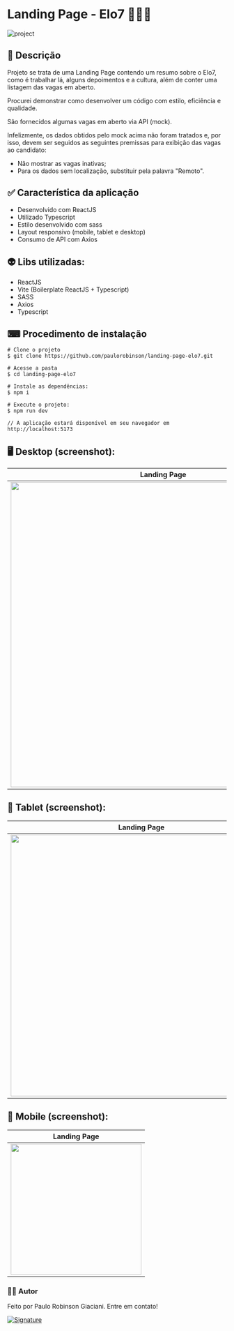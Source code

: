 # Landing Page - Elo7 👨‍💻💛

![project](https://user-images.githubusercontent.com/61739417/197428925-5b9d3b6c-699d-46af-9b69-1f14e7967c95.png)

## 📑 Descrição

Projeto se trata de uma Landing Page contendo um resumo sobre o Elo7, como é trabalhar lá, alguns depoimentos e a cultura, além de conter uma listagem das vagas em aberto.

Procurei demonstrar como desenvolver um código com estilo, eficiência e qualidade.

São fornecidos algumas vagas em aberto via API (mock).

Infelizmente, os dados obtidos pelo mock acima não foram tratados e, por isso, devem ser seguidos as seguintes premissas para exibição das vagas ao candidato:

- Não mostrar as vagas inativas;
- Para os dados sem localização, substituir pela palavra "Remoto".

## ✅ Característica da aplicação

- Desenvolvido com ReactJS
- Utilizado Typescript
- Estilo desenvolvido com sass
- Layout responsivo (mobile, tablet e desktop)
- Consumo de API com Axios

## 👽 Libs utilizadas:

- ReactJS
- Vite (Boilerplate ReactJS + Typescript)
- SASS
- Axios
- Typescript

## ⌨ Procedimento de instalação

```
# Clone o projeto
$ git clone https://github.com/paulorobinson/landing-page-elo7.git

# Acesse a pasta
$ cd landing-page-elo7

# Instale as dependências:
$ npm i

# Execute o projeto:
$ npm run dev

// A aplicação estará disponível em seu navegador em http://localhost:5173

```

## 🖥 Desktop (screenshot):

| Landing Page                                                                                                                    |
| ------------------------------------------------------------------------------------------------------------------------------- |
| <img src="https://user-images.githubusercontent.com/61739417/197428921-ae7b61a3-ae6b-4f0d-a11d-eeabd17e8b0d.png" width="700" /> |

## 📱 Tablet (screenshot):

| Landing Page                                                                                                                    |
| ------------------------------------------------------------------------------------------------------------------------------- |
| <img src="https://user-images.githubusercontent.com/61739417/197428927-6b818bb3-332f-4151-a937-fc941bbffb13.png" width="600" /> |

## 📱 Mobile (screenshot):

| Landing Page                                                                                                                    |
| ------------------------------------------------------------------------------------------------------------------------------- |
| <img src="https://user-images.githubusercontent.com/61739417/197428923-958d4bee-069a-4183-b7df-a5878ff8fc15.png" width="300" /> |

### 🧔🏻 Autor

Feito por Paulo Robinson Giaciani. Entre em contato!

[![Signature](https://user-images.githubusercontent.com/61739417/197428926-9736dadb-9867-4840-9273-8fefad911191.png)](https://www.linkedin.com/in/paulo-robinson-giaciani/)

<br>

